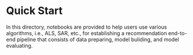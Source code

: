 # Quick Start

In this directory, notebooks are provided to help users use various algorithms,
i.e., ALS, SAR, etc., for establishing a recommendation end-to-end pipeline that consists of
data preparing, model buliding, and model evaluating.